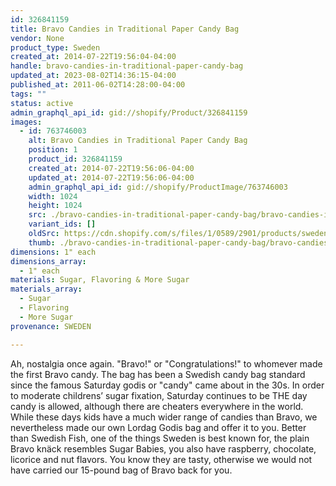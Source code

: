 ```yaml
---
id: 326841159
title: Bravo Candies in Traditional Paper Candy Bag
vendor: None
product_type: Sweden
created_at: 2014-07-22T19:56:04-04:00
handle: bravo-candies-in-traditional-paper-candy-bag
updated_at: 2023-08-02T14:36:15-04:00
published_at: 2011-06-02T14:28:00-04:00
tags: ""
status: active
admin_graphql_api_id: gid://shopify/Product/326841159
images:
  - id: 763746003
    alt: Bravo Candies in Traditional Paper Candy Bag
    position: 1
    product_id: 326841159
    created_at: 2014-07-22T19:56:06-04:00
    updated_at: 2014-07-22T19:56:06-04:00
    admin_graphql_api_id: gid://shopify/ProductImage/763746003
    width: 1024
    height: 1024
    src: ./bravo-candies-in-traditional-paper-candy-bag/bravo-candies-in-traditional-paper-candy-bag__0.jpg
    variant_ids: []
    oldSrc: https://cdn.shopify.com/s/files/1/0589/2901/products/sweden18.jpeg?v=1406073366
    thumb: ./bravo-candies-in-traditional-paper-candy-bag/bravo-candies-in-traditional-paper-candy-bag__0-thumb.jpg
dimensions: 1" each
dimensions_array:
  - 1" each
materials: Sugar, Flavoring & More Sugar
materials_array:
  - Sugar
  - Flavoring
  - More Sugar
provenance: SWEDEN

---
```


Ah, nostalgia once again. "Bravo!" or "Congratulations!" to whomever made the first Bravo candy. The bag has been a Swedish candy bag standard since the famous Saturday godis or "candy" came about in the 30s. In order to moderate childrens’ sugar fixation, Saturday continues to be THE day candy is allowed, although there are cheaters everywhere in the world. While these days kids have a much wider range of candies than Bravo, we nevertheless made our own Lordag Godis bag and offer it to you. Better than Swedish Fish, one of the things Sweden is best known for, the plain Bravo knäck resembles Sugar Babies, you also have raspberry, chocolate, licorice and nut flavors. You know they are tasty, otherwise we would not have carried our 15-pound bag of Bravo back for you.